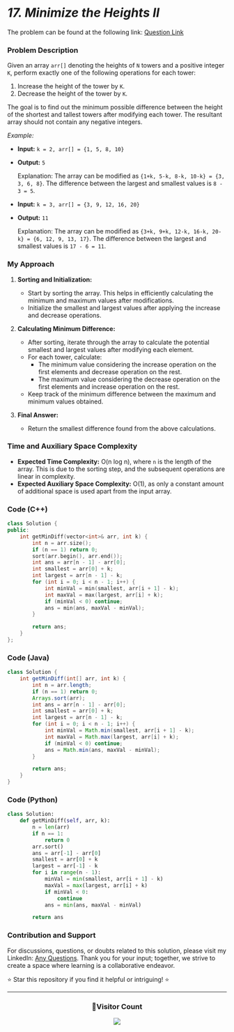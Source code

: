 # _17. Minimize the Heights II_

The problem can be found at the following link: [Question Link](https://www.geeksforgeeks.org/problems/minimize-the-heights3351/1)

### Problem Description

Given an array `arr[]` denoting the heights of `N` towers and a positive integer `K`, perform exactly one of the following operations for each tower:

1. Increase the height of the tower by `K`.
2. Decrease the height of the tower by `K`.

The goal is to find out the minimum possible difference between the height of the shortest and tallest towers after modifying each tower. The resultant array should not contain any negative integers.

_Example:_

- **Input:** `k = 2, arr[] = {1, 5, 8, 10}`
- **Output:** `5`

  Explanation: The array can be modified as `{1+k, 5-k, 8-k, 10-k} = {3, 3, 6, 8}`. The difference between the largest and smallest values is `8 - 3 = 5`.

- **Input:** `k = 3, arr[] = {3, 9, 12, 16, 20}`
- **Output:** `11`

  Explanation: The array can be modified as `{3+k, 9+k, 12-k, 16-k, 20-k} = {6, 12, 9, 13, 17}`. The difference between the largest and smallest values is `17 - 6 = 11`.

### My Approach

1. **Sorting and Initialization:**

   - Start by sorting the array. This helps in efficiently calculating the minimum and maximum values after modifications.
   - Initialize the smallest and largest values after applying the increase and decrease operations.

2. **Calculating Minimum Difference:**

   - After sorting, iterate through the array to calculate the potential smallest and largest values after modifying each element.
   - For each tower, calculate:
     - The minimum value considering the increase operation on the first elements and decrease operation on the rest.
     - The maximum value considering the decrease operation on the first elements and increase operation on the rest.
   - Keep track of the minimum difference between the maximum and minimum values obtained.

3. **Final Answer:**
   - Return the smallest difference found from the above calculations.

### Time and Auxiliary Space Complexity

- **Expected Time Complexity:** O(n log n), where `n` is the length of the array. This is due to the sorting step, and the subsequent operations are linear in complexity.
- **Expected Auxiliary Space Complexity:** O(1), as only a constant amount of additional space is used apart from the input array.

### Code (C++)

```cpp
class Solution {
public:
    int getMinDiff(vector<int>& arr, int k) {
        int n = arr.size();
        if (n == 1) return 0;
        sort(arr.begin(), arr.end());
        int ans = arr[n - 1] - arr[0];
        int smallest = arr[0] + k;
        int largest = arr[n - 1] - k;
        for (int i = 0; i < n - 1; i++) {
            int minVal = min(smallest, arr[i + 1] - k);
            int maxVal = max(largest, arr[i] + k);
            if (minVal < 0) continue;
            ans = min(ans, maxVal - minVal);
        }

        return ans;
    }
};
```

### Code (Java)

```java
class Solution {
    int getMinDiff(int[] arr, int k) {
        int n = arr.length;
        if (n == 1) return 0;
        Arrays.sort(arr);
        int ans = arr[n - 1] - arr[0];
        int smallest = arr[0] + k;
        int largest = arr[n - 1] - k;
        for (int i = 0; i < n - 1; i++) {
            int minVal = Math.min(smallest, arr[i + 1] - k);
            int maxVal = Math.max(largest, arr[i] + k);
            if (minVal < 0) continue;
            ans = Math.min(ans, maxVal - minVal);
        }

        return ans;
    }
}
```

### Code (Python)

```python
class Solution:
    def getMinDiff(self, arr, k):
        n = len(arr)
        if n == 1:
            return 0
        arr.sort()
        ans = arr[-1] - arr[0]
        smallest = arr[0] + k
        largest = arr[-1] - k
        for i in range(n - 1):
            minVal = min(smallest, arr[i + 1] - k)
            maxVal = max(largest, arr[i] + k)
            if minVal < 0:
                continue
            ans = min(ans, maxVal - minVal)

        return ans
```

### Contribution and Support

For discussions, questions, or doubts related to this solution, please visit my LinkedIn: [Any Questions](https://www.linkedin.com/in/patel-hetkumar-sandipbhai-8b110525a/). Thank you for your input; together, we strive to create a space where learning is a collaborative endeavor.

⭐ Star this repository if you find it helpful or intriguing! ⭐

---

<div align=center>
  <h3><b>📍Visitor Count</b></h3>
</div>

<p align="center" >   
  <img src="https://profile-counter.glitch.me/Hunterdii/count.svg" />  
</p>

